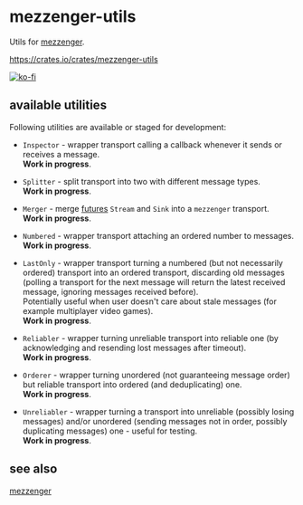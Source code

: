 # mezzenger-utils

Utils for [mezzenger](https://github.com/zduny/mezzenger).

https://crates.io/crates/mezzenger-utils

[![ko-fi](https://ko-fi.com/img/githubbutton_sm.svg)](https://ko-fi.com/O5O31JYZ4)

## available utilities

Following utilities are available or staged for development:

- `Inspector` - wrapper transport calling a callback whenever it sends or receives a message.<br>
  **Work in progress**.

- `Splitter` - split transport into two with different message types.<br>
  **Work in progress**.

- `Merger` - merge [futures](https://github.com/rust-lang/futures-rs) `Stream` and `Sink`
  into a `mezzenger` transport.<br>
  **Work in progress**.

- `Numbered` - wrapper transport attaching an ordered number to messages.<br>
  **Work in progress**.

- `LastOnly` - wrapper transport turning a numbered (but not necessarily ordered) transport
  into an ordered transport, discarding old messages (polling a transport for the next message will return the latest received message, ignoring messages received before).<br>
  Potentially useful when user doesn't care about stale messages (for example multiplayer video games).<br>
  **Work in progress**.

- `Reliabler` - wrapper turning unreliable transport into reliable one (by acknowledging and resending lost messages after timeout).<br>
  **Work in progress**.

- `Orderer` - wrapper turning unordered (not guaranteeing message order)
but reliable transport into ordered (and deduplicating) one.<br>
  **Work in progress**.

- `Unreliabler` - wrapper turning a transport into unreliable (possibly losing messages) and/or unordered (sending messages not in order, possibly duplicating messages) one - useful for testing.<br>
  **Work in progress**. 

## see also

[mezzenger](https://github.com/zduny/mezzenger)
